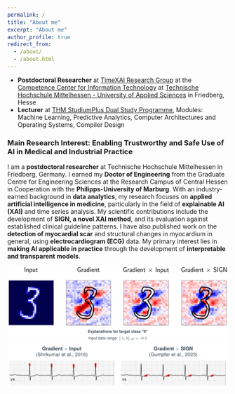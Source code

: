 ```yaml
---
permalink: /
title: "About me"
excerpt: "About me"
author_profile: true
redirect_from: 
  - /about/
  - /about.html
---
```


- **Postdoctoral Researcher** at [TimeXAI Research Group](https://www.thm.de/mnd/jennifer-hannig/timexai-erklaerbare-kuenstliche-intelligenz-fuer-zeitreihen) at the [Competence Center for Information Technology](https://www.thm.de/kompetenzzentren/en/kite/profile.html) at [Technische Hochschule Mittelhessen - University of Applied Sciences](https://www.thm.de/site/en/) in Friedberg, Hesse
- **Lecturer** at [THM StudiumPlus Dual Study Programme](https://studiumplus.de/kontakte/nils-gumpfer-10039/), Modules: Machine Learning, Predictive Analytics, Computer Architectures and Operating Systems, Compiler Design

### **Main Research Interest: Enabling Trustworthy and Safe Use of AI in Medical and Industrial Practice**

I am a **postdoctoral researcher** at Technische Hochschule Mittelhessen in Friedberg, Germany. I earned my **Doctor of Engineering** from the Graduate Centre for Engineering Sciences at the Research Campus of Central Hessen in Cooperation with the **Philipps-University of Marburg**. With an industry-earned background in **data analytics**, my research focuses on **applied artificial intelligence in medicine**, particularly in the field of **explainable AI (XAI)** and time series analysis. My scientific contributions include the development of **SIGN, a novel XAI method**, and its evaluation against established clinical guideline patterns. I have also published work on the **detection of myocardial scar** and structural changes in myocardium in general, using **electrocardiogram (ECG)** data. My primary interest lies in **making AI applicable in practice** through the development of **interpretable and transparent models**.

![sign_mnist.png](../images/sign_mnist.png)
![sign_ecg.png](../images/sign_ecg.png)